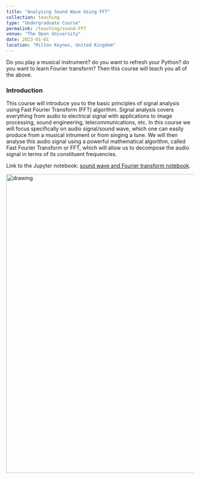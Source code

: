 ```yaml
---
title: "Analysing Sound Wave Using FFT"
collection: teaching
type: "Undergraduate Course"
permalink: /teaching/sound-FFT
venue: "The Open University"
date: 2023-01-01
location: "Milton Keynes, United Kingdom"
---
```


Do you play a musical instrument? do you want to refresh your Python? do you want to learn Fourier transform? Then this course will teach you all of the above.

### Introduction

This course will introduce you to the basic principles of signal analysis using Fast Fourier Transform (FFT) algorithm. Signal analysis covers everything from audio to electrical signal with applications to image processing, sound engineering, telecommunications, etc. In this course we will focus specifically on audio signal/sound wave, which one can easily produce from a musical intrument or from singing a tune. We will then analyse this audio signal using a powerful mathematical algorithm, called Fast Fourier Transform or FFT, which will allow us to decompose the audio signal in terms of its constituent frequencies.

Link to the Jupyter notebook: [sound wave and Fourier transform notebook].

<img src="https://elsentjhung.github.io/images/Fourier-transform.jpg" alt="drawing" width="800"/>

[sound wave and Fourier transform notebook]: https://nbviewer.org/github/elsentjhung/sound-wave-analyser/blob/master/sound_analyser.ipynb
